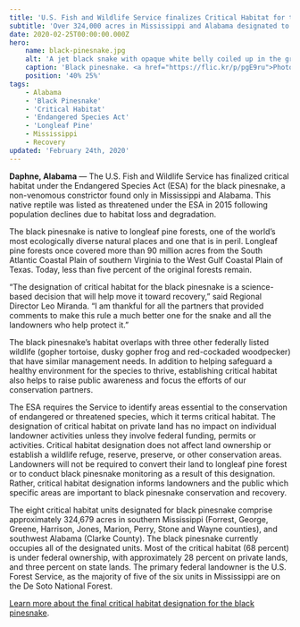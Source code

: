 ```yaml
---
title: 'U.S. Fish and Wildlife Service finalizes Critical Habitat for threatened black pinesnake'
subtitle: 'Over 324,000 acres in Mississippi and Alabama designated to help in species’ conservation'
date: 2020-02-25T00:00:00.000Z
hero:
    name: black-pinesnake.jpg
    alt: 'A jet black snake with opaque white belly coiled up in the grass.'
    caption: 'Black pinesnake. <a href="https://flic.kr/p/pgE9ru">Photo</a> by Jim Lee, The Nature Conservancy.'
    position: '40% 25%'
tags:
    - Alabama
    - 'Black Pinesnake'
    - 'Critical Habitat'
    - 'Endangered Species Act'
    - 'Longleaf Pine'
    - Mississippi
    - Recovery
updated: 'February 24th, 2020'
---
```


**Daphne, Alabama** &mdash; The U.S. Fish and Wildlife Service has finalized critical habitat under the Endangered Species Act (ESA) for the black pinesnake, a non-venomous constrictor found only in Mississippi and Alabama. This native reptile was listed as threatened under the ESA in 2015 following population declines due to habitat loss and degradation.

The black pinesnake is native to longleaf pine forests, one of the world’s most ecologically diverse natural places and one that is in peril. Longleaf pine forests once covered more than 90 million acres from the South Atlantic Coastal Plain of southern Virginia to the West Gulf Coastal Plain of Texas. Today, less than five percent of the original forests remain.

“The designation of critical habitat for the black pinesnake is a science-based decision that will help move it toward recovery,” said Regional Director Leo Miranda. “I am thankful for all the partners that provided comments to make this rule a much better one for the snake and all the landowners who help protect it.”

The black pinesnake’s habitat overlaps with three other federally listed wildlife (gopher tortoise, dusky gopher frog and red-cockaded woodpecker) that have similar management needs. In addition to helping safeguard a healthy environment for the species to thrive, establishing critical habitat also helps to raise public awareness and focus the efforts of our conservation partners.

The ESA requires the Service to identify areas essential to the conservation of endangered or threatened species, which it terms critical habitat. The designation of critical habitat on private land has no impact on individual landowner activities unless they involve federal funding, permits or activities. Critical habitat designation does not affect land ownership or establish a wildlife refuge, reserve, preserve, or other conservation areas. Landowners will not be required to convert their land to longleaf pine forest or to conduct black pinesnake monitoring as a result of this designation. Rather, critical habitat designation informs landowners and the public which specific areas are important to black pinesnake conservation and recovery.

The eight critical habitat units designated for black pinesnake comprise approximately 324,679 acres in southern Mississippi (Forrest, George, Greene, Harrison, Jones, Marion, Perry, Stone and Wayne counties), and southwest Alabama (Clarke County). The black pinesnake currently occupies all of the designated units. Most of the critical habitat (68 percent) is under federal ownership, with approximately 28 percent on private lands, and three percent on state lands. The primary federal landowner is the U.S. Forest Service, as the majority of five of the six units in Mississippi are on the De Soto National Forest.

[Learn more about the final critical habitat designation for the black pinesnake](/tags/black-pinesnake/).

